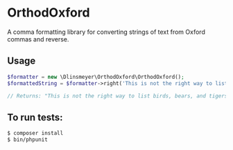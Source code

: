 # OrthodOxford

A comma formatting library for converting strings of text from Oxford commas and reverse.

## Usage

```php
$formatter = new \Dlinsmeyer\OrthodOxford\OrthodOxford();
$formattedString = $formatter->right('This is not the right way to list birds, bears and tigers.');

// Returns: "This is not the right way to list birds, bears, and tigers."
```

## To run tests:

```bash
$ composer install
$ bin/phpunit
```
